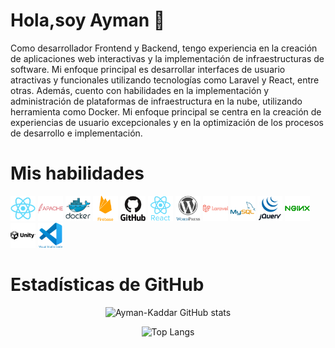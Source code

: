 ### <h1>Hola,soy Ayman 👋</h1>

Como desarrollador Frontend y Backend, tengo experiencia en la creación de aplicaciones web interactivas y la implementación de infraestructuras de software. Mi enfoque principal es desarrollar interfaces de usuario atractivas y funcionales utilizando tecnologías como Laravel y React, entre otras. Además, cuento con habilidades en la implementación y administración de plataformas de infraestructura en la nube, utilizando herramienta como Docker. Mi enfoque principal se centra en la creación de experiencias de usuario excepcionales y en la optimización de los procesos de desarrollo e implementación.

<h1>Mis habilidades</h1>
<div aling="left">
  <div>
    <img src="https://github.com/devicons/devicon/blob/master/icons/react/react-original.svg" width="40" height="40">
    <img src="https://github.com/devicons/devicon/blob/master/icons/apache/apache-line-wordmark.svg" width="40" height="40">
    <img src="https://github.com/devicons/devicon/blob/master/icons/docker/docker-original-wordmark.svg" width="40" height="40">
    <img src="https://github.com/devicons/devicon/blob/master/icons/firebase/firebase-plain-wordmark.svg" width="40" height="40">
    <img src="https://github.com/devicons/devicon/blob/master/icons/github/github-original-wordmark.svg" width="40" height="40">
   <img src="https://github.com/devicons/devicon/blob/master/icons/react/react-original-wordmark.svg" width="40" height="40">
   <img src="https://github.com/devicons/devicon/blob/master/icons/wordpress/wordpress-original.svg" width="40" height="40">
   <img src="https://github.com/devicons/devicon/blob/master/icons/laravel/laravel-line-wordmark.svg" width="40" height="40">
   <img src="https://github.com/devicons/devicon/blob/master/icons/mysql/mysql-original-wordmark.svg" width="40" height="40">
   <img src="https://github.com/devicons/devicon/blob/master/icons/jquery/jquery-original-wordmark.svg" width="40" height="40">
   <img src="https://github.com/devicons/devicon/blob/master/icons/nginx/nginx-original.svg" width="40" height="40">
   <img src="https://github.com/devicons/devicon/blob/master/icons/unity/unity-original-wordmark.svg" width="40" height="40">
   <img src="https://github.com/devicons/devicon/blob/master/icons/vscode/vscode-original-wordmark.svg" width="40" height="40">
</div>

<h1>Estadísticas de GitHub</h1>

<div align="center" dir="auto">
  
![Ayman-Kaddar GitHub stats](https://github-readme-stats.vercel.app/api?username=ayman-kaddar&show_icons=true&theme=radical)

![Top Langs](https://github-readme-stats.vercel.app/api/top-langs/?username=ayman-kaddar&hide_progress=true)
</div>



<!--
**Ayman-Kaddar/Ayman-Kaddar** is a ✨ _special_ ✨ repository because its `README.md` (this file) appears on your GitHub profile.

Here are some ideas to get you started:

- 🔭 I’m currently working on ...
- 🌱 I’m currently learning ...
- 👯 I’m looking to collaborate on ...
- 🤔 I’m looking for help with ...
- 💬 Ask me about ...
- 📫 How to reach me: ...
- 😄 Pronouns: ...
- ⚡ Fun fact: ...
-->
